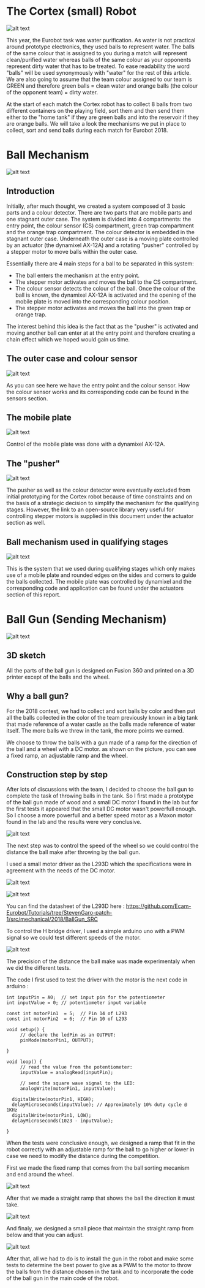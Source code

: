 # The Cortex (small) Robot

![alt text](mechanical/2018/BallGun_SRC/BallGun3D.png ) 

This year, the Eurobot task was water purification. As water is not practical around prototype electronics, they used balls to represent water. The balls of the
same colour that is assigned to you during a match will represent clean/purified water whereas balls of the same colour as your opponents represent dirty water
that has to be treated. To ease readability the word "balls" will be used synonymously with "water" for the rest of this article. We are also going to assume that
the team colour assigned to our team is GREEN and therefore green balls = clean water and orange balls (the colour of the opponent team) = dirty water.

At the start of each match the Cortex robot has to collect 8 balls from two different containers on the playing field, sort them and then send them either to the
"home tank" if they are green balls and into the reservoir if they are orange balls. We will take a look the mechanisms we put in place to collect, sort and 
send balls during each match for Eurobot 2018.

# Ball Mechanism

![alt text](electronics/actuators/Dynamixels_SRC/ball_separation_mech.png )

## Introduction

Initially, after much thought, we created a system composed of 3 basic parts and a colour detector. There are two parts that are mobile parts and one stagnant outer
case. The system is divided into 4 compartments: the entry point, the colour sensor (CS) compartment, green trap compartment and the orange trap compartment.
The colour detector is embedded in the stagnant outer case. Underneath the outer case is a moving plate controlled by an actuator (the dynamixel AX-12A) and a
rotating "pusher" controlled by a stepper motor to move balls within the outer case.

Essentially there are 4 main steps for a ball to be separated in this system:

* The ball enters the mechanism at the entry point.
* The stepper motor activates and moves the ball to the CS compartment.
* The colour sensor detects the colour of the ball. Once  the colour of the ball is known, the dynamixel AX-12A is activated and the opening of the mobile plate
is moved into the corresponding colour position.
* The stepper motor activates and moves the ball into the green trap or orange trap.

The interest behind this idea is the fact that as the "pusher" is activated and moving another ball can enter at at the entry point and therefore creating a chain
effect which we hoped would gain us time. 


## The outer case and colour sensor

![alt text](electronics/actuators/Dynamixels_SRC/outercase.png )

As you can see here we have the entry point and the colour sensor. How the colour sensor works and its corresponding code can be found in the sensors section.

## The mobile plate

![alt text](electronics/actuators/Dynamixels_SRC/plate.png )

Control of the mobile plate was done with a dynamixel AX-12A. 

## The "pusher"

![alt text](electronics/actuators/Dynamixels_SRC/pusher.png )

The pusher as well as the colour detector were eventually excluded from initial prototyping for the Cortex robot because of time constraints and on the basis 
of a strategic decision to simplify the mechanism for the qualifying stages. However, the link to an open-source library very useful for controlling stepper motors 
is supplied in this document under the actuator section as well.

## Ball mechanism used in qualifying stages

![alt text](electronics/actuators/Dynamixels_SRC/separating_qualif.png )

This is the system that we used during qualifying stages which only makes use of a mobile plate and rounded edges on the sides and corners
to guide the balls collected. The mobile plate was controlled by dynamixel and the corresponding code and application can be found under the 
actuators section of this report.

# Ball Gun (Sending Mechanism)

![alt text](mechanical/2018/BallGun_SRC/BallGun3D.png )

## 3D sketch

All the parts of the ball gun is designed on Fusion 360 and printed on a 3D printer except of the balls and the wheel.

## Why a ball gun?

For the 2018 contest, we had to collect and sort balls by color and then put all the balls collected in the color of the team previously known in a big tank that made reference of a water castle as the balls made reference of water itself. The more balls we threw in the tank, the more points we earned.

We choose to throw the balls with a gun made of a ramp for the direction of the ball and a wheel with a DC motor. as shown on the picture, you can see a fixed ramp, an adjustable ramp and the wheel.

## Construction step by step

After lots of discussions with the team, I decided to choose the ball gun to complete the task of throwing balls in the tank. So I first made a prototype of the ball gun made of wood and a small DC motor I found in the lab but for the first tests it appeared that the small DC motor wasn't powerfull enough. So I choose a more powerfull and a better speed motor as a Maxon motor found in the lab and the results were very conclusive. 

![alt text](mechanical/2018/BallGun_SRC/BallGunPrototype.jpg )

The next step was to control the speed of the wheel so we could control the distance the ball make after throwing by the ball gun.

I used a small motor driver as the L293D which the specifications were in agreement with the needs of the DC motor. 

![alt text](mechanical/2018/BallGun_SRC/L293DAbsolute.png )

![alt text](mechanical/2018/BallGun_SRC/L293DRecommended.png )

You can find the datasheet of the L293D here : https://github.com/Ecam-Eurobot/Tutorials/tree/StevenGaro-patch-1/src/mechanical/2018/BallGun_SRC

To control the H bridge driver, I used a simple arduino uno with a PWM signal so we could test different speeds of the motor. 

![alt text](mechanical/2018/BallGun_SRC/SchemaBlock.png )

The precision of the distance the ball make was made experimentaly when we did the different tests.

The code I first used to test the driver with the motor is the next code in arduino :

```
int inputPin = A0;  // set input pin for the potentiometer
int inputValue = 0; // potentiometer input variable

const int motorPin1  = 5;  // Pin 14 of L293
const int motorPin2  = 6;  // Pin 10 of L293

void setup() {
     // declare the ledPin as an OUTPUT:
     pinMode(motorPin1, OUTPUT);
     
}

void loop() {
     // read the value from the potentiometer:
     inputValue = analogRead(inputPin);

     // send the square wave signal to the LED:
     analogWrite(motorPin1, inputValue);

  digitalWrite(motorPin1, HIGH);
  delayMicroseconds(inputValue); // Approximately 10% duty cycle @ 1KHz
  digitalWrite(motorPin1, LOW);
  delayMicroseconds(1023 - inputValue);
     
}
```
When the tests were conclusive enough, we designed a ramp that fit in the robot correctly with an adjustable ramp for the ball to go higher or lower in case we need to modify the distance during the competition.

First we made the fixed ramp that comes from the ball sorting mecanism and end around the wheel.

![alt text](mechanical/2018/BallGun_SRC/FixedRamp.png )

After that we made a straight ramp that shows the ball the direction it must take.

![alt text](mechanical/2018/BallGun_SRC/StraightRamp.png )

And finaly, we designed a small piece that maintain the straight ramp from below and that you can adjust.

![alt text](mechanical/2018/BallGun_SRC/PieceAdjust.png )

After that, all we had to do is to install the gun in the robot and make some tests to determine the best power to give as a PWM to the motor to throw the balls from the distance chosen in the tank and to incorporate the code of the ball gun in the main code of the robot.


